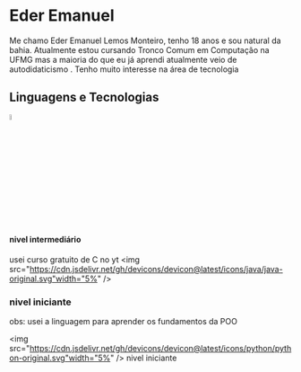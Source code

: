 # Eder Emanuel 

Me chamo Eder Emanuel Lemos Monteiro, tenho 18 anos e sou natural da bahia.
Atualmente estou cursando Tronco Comum em Computação na UFMG mas a maioria
do que eu já aprendi atualmente veio de autodidaticismo . Tenho muito 
interesse na área de tecnologia

## Linguagens e Tecnologias

<img src="https://cdn.jsdelivr.net/gh/devicons/devicon@latest/icons/c/c-original.svg" width="5%"> 

#### nivel intermediário
usei curso gratuito de C no yt
<img src="https://cdn.jsdelivr.net/gh/devicons/devicon@latest/icons/java/java-original.svg"width="5%" />

### nivel iniciante
obs: usei a linguagem para aprender os fundamentos da POO

<img src="https://cdn.jsdelivr.net/gh/devicons/devicon@latest/icons/python/python-original.svg"width="5%" />
nivel iniciante
          
          
          

    
    
  

  
